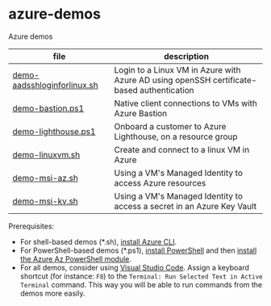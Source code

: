 # azure-demos
Azure demos

| file | description |
| ---- | ----------- |
| [demo-aadsshloginforlinux.sh](demo-aadsshloginforlinux.sh) | Login to a Linux VM in Azure with Azure AD using openSSH certificate-based authentication |
| [demo-bastion.ps1](demo-bastion.ps1) | Native client connections to VMs with Azure Bastion |
| [demo-lighthouse.ps1](demo-lighthouse.ps1) | Onboard a customer to Azure Lighthouse, on a resource group |
| [demo-linuxvm.sh](demo-linuxvm.sh) | Create and connect to a linux VM in Azure |
| [demo-msi-az.sh](demo-msi-az.sh) | Using a VM's Managed Identity to access Azure resources |
| [demo-msi-kv.sh](demo-msi-kv.sh) | Using a VM's Managed Identity to access a secret in an Azure Key Vault |

Prerequisites:
* For shell-based demos (*.sh), [install Azure CLI](https://docs.microsoft.com/en-us/cli/azure/install-azure-cli).
* For PowerShell-based demos (*.ps1), [install PowerShell](https://docs.microsoft.com/en-us/powershell/scripting/install/installing-powershell-on-windows) and then [install the Azure Az PowerShell module](https://docs.microsoft.com/en-us/powershell/azure/install-az-ps).
* For all demos, consider using [Visual Studio Code](https://code.visualstudio.com/). Assign a keyboard shortcut (for instance: `F8`) to the `Terminal: Run Selected Text in Active Terminal` command. This way you will be able to run commands from the demos more easily.